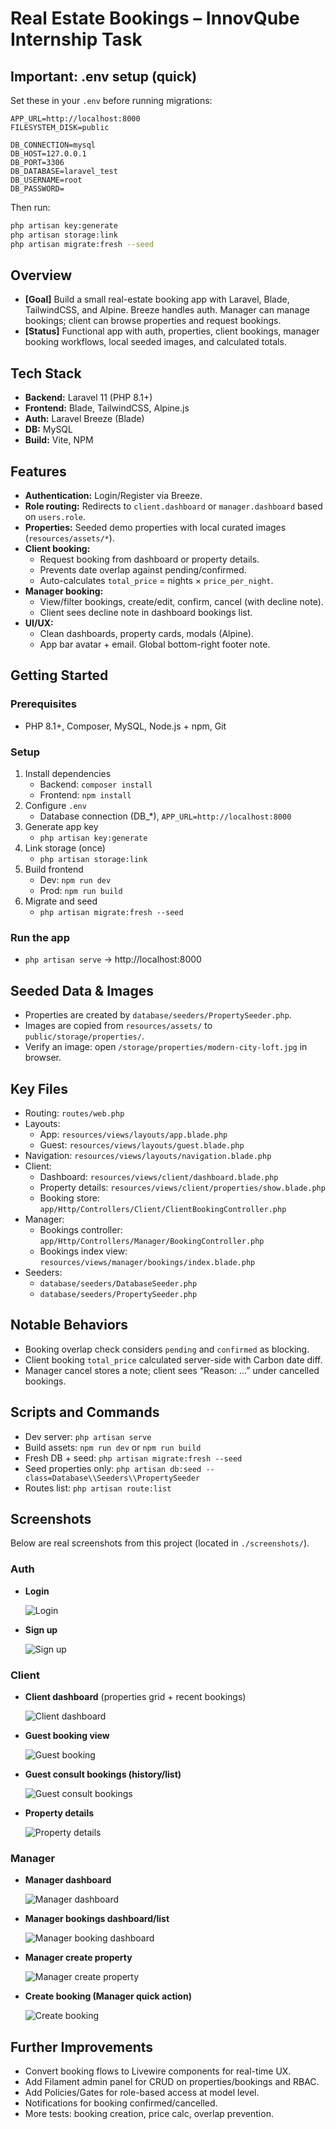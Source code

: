 # Real Estate Bookings – InnovQube Internship Task

## Important: .env setup (quick)

Set these in your `.env` before running migrations:

```env
APP_URL=http://localhost:8000
FILESYSTEM_DISK=public

DB_CONNECTION=mysql
DB_HOST=127.0.0.1
DB_PORT=3306
DB_DATABASE=laravel_test
DB_USERNAME=root
DB_PASSWORD=
```

Then run:

```bash
php artisan key:generate
php artisan storage:link
php artisan migrate:fresh --seed
```


## Overview

- **[Goal]** Build a small real-estate booking app with Laravel, Blade, TailwindCSS, and Alpine. Breeze handles auth. Manager can manage bookings; client can browse properties and request bookings.
- **[Status]** Functional app with auth, properties, client bookings, manager booking workflows, local seeded images, and calculated totals.

## Tech Stack

- **Backend:** Laravel 11 (PHP 8.1+)
- **Frontend:** Blade, TailwindCSS, Alpine.js
- **Auth:** Laravel Breeze (Blade)
- **DB:** MySQL
- **Build:** Vite, NPM

## Features

- **Authentication:** Login/Register via Breeze.
- **Role routing:** Redirects to `client.dashboard` or `manager.dashboard` based on `users.role`.
- **Properties:** Seeded demo properties with local curated images (`resources/assets/*`).
- **Client booking:**
  - Request booking from dashboard or property details.
  - Prevents date overlap against pending/confirmed.
  - Auto-calculates `total_price` = nights × `price_per_night`.
- **Manager booking:**
  - View/filter bookings, create/edit, confirm, cancel (with decline note).
  - Client sees decline note in dashboard bookings list.
- **UI/UX:**
  - Clean dashboards, property cards, modals (Alpine).
  - App bar avatar + email. Global bottom-right footer note.

## Getting Started

### Prerequisites

- PHP 8.1+, Composer, MySQL, Node.js + npm, Git

### Setup

1. Install dependencies
   - Backend: `composer install`
   - Frontend: `npm install`
2. Configure `.env`
   - Database connection (DB_*), `APP_URL=http://localhost:8000`
3. Generate app key
   - `php artisan key:generate`
4. Link storage (once)
   - `php artisan storage:link`
5. Build frontend
   - Dev: `npm run dev`
   - Prod: `npm run build`
6. Migrate and seed
   - `php artisan migrate:fresh --seed`

### Run the app

- `php artisan serve` → http://localhost:8000

## Seeded Data & Images

- Properties are created by `database/seeders/PropertySeeder.php`.
- Images are copied from `resources/assets/` to `public/storage/properties/`.
- Verify an image: open `/storage/properties/modern-city-loft.jpg` in browser.

## Key Files

- Routing: `routes/web.php`
- Layouts:
  - App: `resources/views/layouts/app.blade.php`
  - Guest: `resources/views/layouts/guest.blade.php`
- Navigation: `resources/views/layouts/navigation.blade.php`
- Client:
  - Dashboard: `resources/views/client/dashboard.blade.php`
  - Property details: `resources/views/client/properties/show.blade.php`
  - Booking store: `app/Http/Controllers/Client/ClientBookingController.php`
- Manager:
  - Bookings controller: `app/Http/Controllers/Manager/BookingController.php`
  - Bookings index view: `resources/views/manager/bookings/index.blade.php`
- Seeders:
  - `database/seeders/DatabaseSeeder.php`
  - `database/seeders/PropertySeeder.php`

## Notable Behaviors

- Booking overlap check considers `pending` and `confirmed` as blocking.
- Client booking `total_price` calculated server-side with Carbon date diff.
- Manager cancel stores a note; client sees “Reason: …” under cancelled bookings.

## Scripts and Commands

- Dev server: `php artisan serve`
- Build assets: `npm run dev` or `npm run build`
- Fresh DB + seed: `php artisan migrate:fresh --seed`
- Seed properties only: `php artisan db:seed --class=Database\\Seeders\\PropertySeeder`
- Routes list: `php artisan route:list`

## Screenshots

Below are real screenshots from this project (located in `./screenshots/`).

### Auth
- **Login**
  
  ![Login](screenshots/login.png)

- **Sign up**
  
  ![Sign up](screenshots/signup.png)

### Client
- **Client dashboard** (properties grid + recent bookings)
  
  ![Client dashboard](screenshots/guest-dashboard.png)

- **Guest booking view**
  
  ![Guest booking](screenshots/guest-booking.png)

- **Guest consult bookings (history/list)**
  
  ![Guest consult bookings](screenshots/guest-consult-bookings.png)

- **Property details**
  
  ![Property details](screenshots/proprety-details.png)

### Manager
- **Manager dashboard**
  
  ![Manager dashboard](screenshots/manager-dashboard.png)

- **Manager bookings dashboard/list**
  
  ![Manager booking dashboard](screenshots/manager-booking-dashboard.png)

- **Manager create property**
  
  ![Manager create property](screenshots/manager-create-prop.png)

- **Create booking (Manager quick action)**
  
  ![Create booking](screenshots/create-booking.png)

## Further Improvements

- Convert booking flows to Livewire components for real-time UX.
- Add Filament admin panel for CRUD on properties/bookings and RBAC.
- Add Policies/Gates for role-based access at model level.
- Notifications for booking confirmed/cancelled.
- More tests: booking creation, price calc, overlap prevention.

